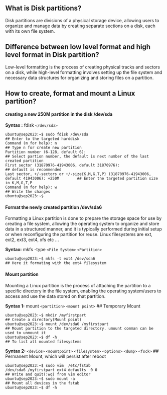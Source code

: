 ## What is Disk partitions?
Disk partitions are divisions of a physical storage device, allowing users to organize and manage data by creating separate sections on a disk, each with its own file system.
## Difference between low level format and high level format in Disk partition?
Low-level formatting is the process of creating physical tracks and sectors on a disk, while high-level formatting involves setting up the file system and necessary data structures for organizing and storing files on a partition.
## How to create, format and mount a Linux partition?
#### creating a new 250M partition in the disk /dev/sda
**Syntax :** fdisk `</dev/sda>`
```
ubuntu@sep2023:~$ sudo fdisk /dev/sda                                                             ## Enter to the targeted harddisk
Command (m for help): n                                                                           ## Type n for create new partition
Partition number (6-128, default 6):                                                              ## Select partion number, the default is next number of the last created partition
First sector (31870976-41943006, default 31870976):                                               ## default is recommended
Last sector, +/-sectors or +/-size{K,M,G,T,P} (31870976-41943006, default 41943006): +250M        ## Enter the targeted partition size in K,M,G,T,P
Command (m for help): w                                                                           ## Write the changes
ubuntu@sep2023:~$
```
#### Format the newly created partition /dev/sda6
Formatting a Linux partition is done to prepare the storage space for use by creating a file system, allowing the operating system to organize and store data in a structured manner, and it is typically performed during initial setup or when reconfiguring the partition for reuse. Linux filesystems are ext, ext2, ext3, ext4, xfs etc ...

**Syntax:** mkfs -type `<File System>` `<Partition>`
```
ubuntu@sep2023:~$ mkfs -t ext4 /dev/sda6                                                          ## Here it formating with the ext4 filesystem
```
#### Mount partition
Mounting a Linux partition is the process of attaching the partition to a specific directory in the file system, enabling the operating system/users to access and use the data stored on that partition.

**Syntax 1:** mount `<partition>` `<mount point>`                                                ## Temporary Mount
```
ubuntu@sep2023:~$ mkdir /myfirstpart                                                             ## Create a directory(Mount point)
ubuntu@sep2023:~$ mount /dev/sda6 /myfirstpart                                                   ## Mount partition to the targeted directory. umount comman can be used to unmount it
ubuntu@sep2023:~$ df -h                                                                          ## To list all mounted filesystems
```
**Syntax 2:** `<device>`  `<mountpoint>`  `<filesystem>` `<options>` `<dump>` `<fsck>`           ## Permanent Mount, which will persist after reboot
```
ubuntu@sep2023:~$ sudo vim  /etc/fstab
/dev/sda6 /myfirstpart ext4 defaults  0 0                                                        ## Write and quit(:wq) from vim editor
ubuntu@sep2023:~$ sudo mount -a                                                                  ## Mount all devices in the fstab
ubuntu@sep2023:~$ df -h
```
